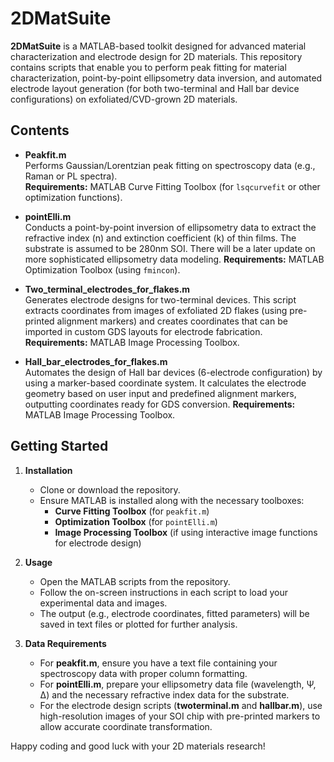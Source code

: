 # 2DMatSuite

**2DMatSuite** is a MATLAB-based toolkit designed for advanced material characterization and electrode design for 2D materials. This repository contains scripts that enable you to perform peak fitting for material characterization, point-by-point ellipsometry data inversion, and automated electrode layout generation (for both two-terminal and Hall bar device configurations) on exfoliated/CVD-grown 2D materials.

## Contents

- **Peakfit.m**  
  Performs Gaussian/Lorentzian peak fitting on spectroscopy data (e.g., Raman or PL spectra).  
  **Requirements:** MATLAB Curve Fitting Toolbox (for `lsqcurvefit` or other optimization functions).

- **pointElli.m**  
  Conducts a point-by-point inversion of ellipsometry data to extract the refractive index (n) and extinction coefficient (k) of thin films. The substrate is assumed to be 280nm SOI. There will be a later update on more sophisticated ellipsometry data modeling.
  **Requirements:** MATLAB Optimization Toolbox (using `fmincon`).

- **Two_terminal_electrodes_for_flakes.m**  
  Generates electrode designs for two-terminal devices. This script extracts coordinates from images of exfoliated 2D flakes (using pre-printed alignment markers) and creates coordinates that can be imported in custom GDS layouts for electrode fabrication.
  **Requirements:** MATLAB Image Processing Toolbox.

- **Hall_bar_electrodes_for_flakes.m**  
  Automates the design of Hall bar devices (6-electrode configuration) by using a marker-based coordinate system. It calculates the electrode geometry based on user input and predefined alignment markers, outputting coordinates ready for GDS conversion.
  **Requirements:** MATLAB Image Processing Toolbox.

## Getting Started

1. **Installation**  
   - Clone or download the repository.
   - Ensure MATLAB is installed along with the necessary toolboxes:
     - **Curve Fitting Toolbox** (for `peakfit.m`)
     - **Optimization Toolbox** (for `pointElli.m`)
     - **Image Processing Toolbox** (if using interactive image functions for electrode design)

2. **Usage**  
   - Open the MATLAB scripts from the repository.
   - Follow the on-screen instructions in each script to load your experimental data and images.
   - The output (e.g., electrode coordinates, fitted parameters) will be saved in text files or plotted for further analysis.

3. **Data Requirements**  
   - For **peakfit.m**, ensure you have a text file containing your spectroscopy data with proper column formatting.
   - For **pointElli.m**, prepare your ellipsometry data file (wavelength, Ψ, Δ) and the necessary refractive index data for the substrate.
   - For the electrode design scripts (**twoterminal.m** and **hallbar.m**), use high-resolution images of your SOI chip with pre-printed markers to allow accurate coordinate transformation.



Happy coding and good luck with your 2D materials research!
